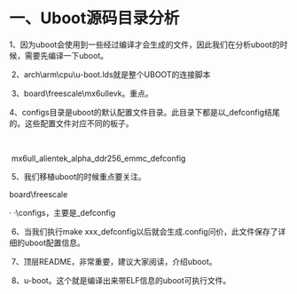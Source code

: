 # 一、Uboot源码目录分析

​    1、因为uboot会使用到一些经过编译才会生成的文件，因此我们在分析uboot的时候，需要先编译一下uboot。

​    2、arch\arm\cpu\u-boot.lds就是整个UBOOT的连接脚本

​    3、board\freescale\mx6ullevk。重点。

​    4、configs目录是uboot的默认配置文件目录。此目录下都是以_defconfig结尾的。这些配置文件对应不同的板子。

​                               

​    mx6ull_alientek_alpha_ddr256_emmc_defconfig

​    5、我们移植uboot的时候重点要关注。

board\freescale

·   ·\configs，主要是_defconfig

 

​    6、当我们执行make xxx_defconfig以后就会生成.config问价，此文件保存了详细的uboot配置信息。

 

​    7、顶层README，非常重要，建议大家阅读，介绍uboot。

 

​    8、u-boot。这个就是编译出来带ELF信息的uboot可执行文件。